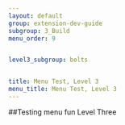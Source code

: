 ```yaml
---
layout: default
group: extension-dev-guide
subgroup: 3_Build
menu_order: 9


level3_subgroup: bolts


title: Menu Test, Level 3
menu_title: Menu Test, Level 3
---
```





##Testing menu fun Level Three
